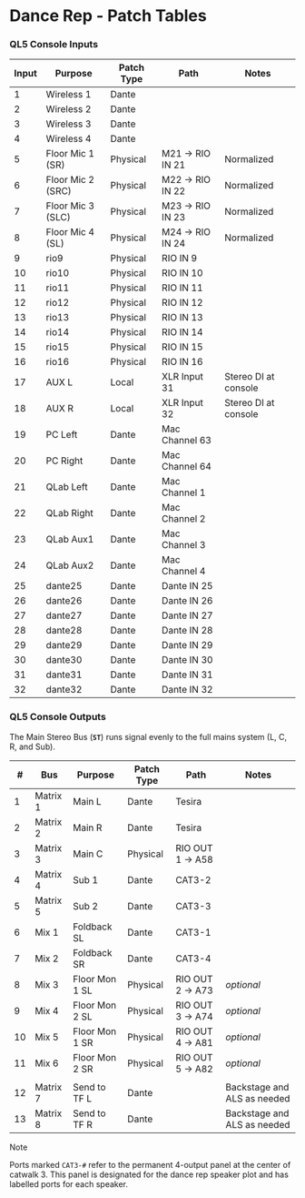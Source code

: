 # Dance Rep - Patch Tables

### QL5 Console Inputs

| Input | Purpose           | Patch Type | Path            | Notes                |
| ----- | ----------------- | ---------- | --------------- | -------------------- |
| 1     | Wireless 1        | Dante      |                 |                      |
| 2     | Wireless 2        | Dante      |                 |                      |
| 3     | Wireless 3        | Dante      |                 |                      |
| 4     | Wireless 4        | Dante      |                 |                      |
| 5     | Floor Mic 1 (SR)  | Physical   | M21 → RIO IN 21 | Normalized           |
| 6     | Floor Mic 2 (SRC) | Physical   | M22 → RIO IN 22 | Normalized           |
| 7     | Floor Mic 3 (SLC) | Physical   | M23 → RIO IN 23 | Normalized           |
| 8     | Floor Mic 4 (SL)  | Physical   | M24 → RIO IN 24 | Normalized           |
| 9     | rio9              | Physical   | RIO IN 9        |                      |
| 10    | rio10             | Physical   | RIO IN 10       |                      |
| 11    | rio11             | Physical   | RIO IN 11       |                      |
| 12    | rio12             | Physical   | RIO IN 12       |                      |
| 13    | rio13             | Physical   | RIO IN 13       |                      |
| 14    | rio14             | Physical   | RIO IN 14       |                      |
| 15    | rio15             | Physical   | RIO IN 15       |                      |
| 16    | rio16             | Physical   | RIO IN 16       |                      |
| 17    | AUX L             | Local      | XLR Input 31    | Stereo DI at console |
| 18    | AUX R             | Local      | XLR Input 32    | Stereo DI at console |
| 19    | PC Left           | Dante      | Mac Channel 63 |                      |
| 20    | PC Right          | Dante      | Mac Channel 64 |                      |
| 21    | QLab Left         | Dante      | Mac Channel 1  |                      |
| 22    | QLab Right        | Dante      | Mac Channel 2  |                      |
| 23    | QLab Aux1         | Dante      | Mac Channel 3  |                      |
| 24    | QLab Aux2         | Dante      | Mac Channel 4  |                      |
| 25    | dante25           | Dante      | Dante IN 25     |                      |
| 26    | dante26           | Dante      | Dante IN 26     |                      |
| 27    | dante27           | Dante      | Dante IN 27     |                      |
| 28    | dante28           | Dante      | Dante IN 28     |                      |
| 29    | dante29           | Dante      | Dante IN 29     |                      |
| 30    | dante30           | Dante      | Dante IN 30     |                      |
| 31    | dante31           | Dante      | Dante IN 31     |                      |
| 32    | dante32           | Dante      | Dante IN 32     |                      |

### QL5 Console Outputs

The Main Stereo Bus (**`ST`**) runs signal evenly to the full mains system (L, C, R, and Sub).

| #   | Bus      | Purpose        | Patch Type | Path            | Notes                       |
| --- | -------- | -------------- | ---------- | --------------- | --------------------------- |
| 1   | Matrix 1 | Main L         | Dante      | Tesira          |                             |
| 2   | Matrix 2 | Main R         | Dante      | Tesira          |                             |
| 3   | Matrix 3 | Main C         | Physical   | RIO OUT 1 → A58 |                             |
| 4   | Matrix 4 | Sub 1          | Dante      | CAT3-2          |                             |
| 5   | Matrix 5 | Sub 2          | Dante      | CAT3-3          |                             |
| 6   | Mix 1    | Foldback SL    | Dante      | CAT3-1          |                             |
| 7   | Mix 2    | Foldback SR    | Dante      | CAT3-4          |                             |
| 8   | Mix 3    | Floor Mon 1 SL | Physical   | RIO OUT 2 → A73 | _optional_                  |
| 9   | Mix 4    | Floor Mon 2 SL | Physical   | RIO OUT 3 → A74 | _optional_                  |
| 10  | Mix 5    | Floor Mon 1 SR | Physical   | RIO OUT 4 → A81 | _optional_                  |
| 11  | Mix 6    | Floor Mon 2 SR | Physical   | RIO OUT 5 → A82 | _optional_                  |
|     |
| 12  | Matrix 7 | Send to TF L   | Dante      |                 | Backstage and ALS as needed |
| 13  | Matrix 8 | Send to TF R   | Dante      |                 | Backstage and ALS as needed |

> [!NOTE]
> Ports marked `CAT3-#` refer to the permanent 4-output panel at the center of catwalk 3. This panel is designated for the dance rep speaker plot and has labelled ports for each speaker.

